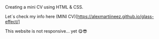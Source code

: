 Creating a mini CV using HTML & CSS.

Let´s check my info here (MINI CV)[https://alexmartiineez.github.io/glass-effect/]

This website is not responsive... yet 😋😎
